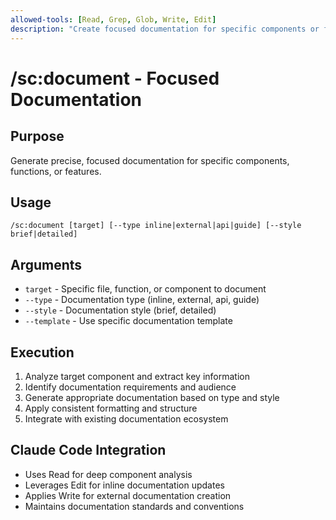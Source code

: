 ```yaml
---
allowed-tools: [Read, Grep, Glob, Write, Edit]
description: "Create focused documentation for specific components or features"
---
```


# /sc:document - Focused Documentation

## Purpose
Generate precise, focused documentation for specific components, functions, or features.

## Usage
```
/sc:document [target] [--type inline|external|api|guide] [--style brief|detailed]
```

## Arguments
- `target` - Specific file, function, or component to document
- `--type` - Documentation type (inline, external, api, guide)
- `--style` - Documentation style (brief, detailed)
- `--template` - Use specific documentation template

## Execution
1. Analyze target component and extract key information
2. Identify documentation requirements and audience
3. Generate appropriate documentation based on type and style
4. Apply consistent formatting and structure
5. Integrate with existing documentation ecosystem

## Claude Code Integration
- Uses Read for deep component analysis
- Leverages Edit for inline documentation updates
- Applies Write for external documentation creation
- Maintains documentation standards and conventions
